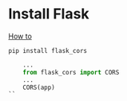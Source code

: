 # Install Flask

[How to](https://phoenixnap.com/kb/install-flask)

```script
pip install flask_cors
```
```python
	...
    from flask_cors import CORS
	...
	CORS(app)
``